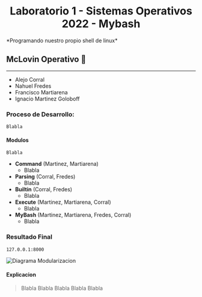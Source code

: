 <h1 align="center"><strong>Laboratorio 1 - Sistemas Operativos 2022 - Mybash</strong></h1>
*Programando nuestro propio shell de linux*

## McLovin Operativo :whale:
---
* Alejo Corral
* Nahuel Fredes
* Francisco Martiarena
* Ignacio Martinez Goloboff

### Proceso de Desarrollo:
    Blabla
#### Modulos
    Blabla
* **Command** (Martinez, Martiarena)
    - Blabla
* **Parsing**  (Corral, Fredes)
    - Blabla
* **Builtin** (Corral, Fredes)
    - Blabla
* **Execute** (Martinez, Martiarena, Corral)
    - Blabla
* **MyBash** (Martinez, Martiarena, Fredes, Corral)
    - Blabla

###  Resultado Final
```sh
127.0.0.1:8000
```
![Diagrama Modularizacion](/src/diagrama_mod.png/ "Diagrama Modularizacion")
#### Explicacion
> Blabla
> Blabla
> Blabla
> Blabla
> Blabla

